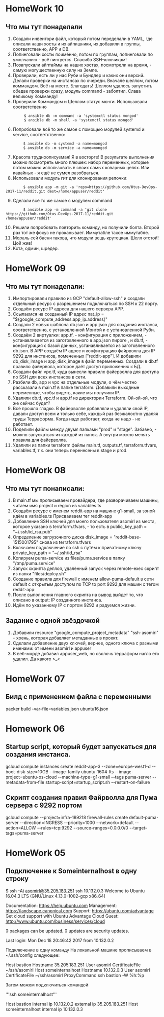 # HomeWork 10
## Что мы тут понаделали

1. Создали инвентори файл, который потом переделали в YAML, где описали наши хосты и их айпишники, их добавили в группы, соответственно, APP и DB.
2. Попинговали хосты поимённо, потом по группам, попинговали по умолчанию - всё пингуется. Спасибо SSH-ключикам!
3. Позапускали айптаймы на наших хостах, посмотрели на время, - самую могущественную силу на Земле.
4. Проверили, есть ли у нас Руби и Бундлер и каких они версий. Делали проверки на инстансах по очереди. Вначале шеллом, потом коммандом. Всё на месте. Благодать! Шеллом удалось запустить обедве проверки сразу, модуль command - заболтил. Слава великому Комманду!
5. Проверили Коммандом и Шеллом статус монги. Использовали соответственно
   ```
        $ ansible db -m command -a 'systemctl status mongod'
        $ ansible db -m shell -a 'systemctl status mongod'
   ```
6. Попробовали всё то же самое с помощью модулей systemd и service, соответственно:
```
        $ ansible db -m systemd -a name=mongod
        $ ansible db -m service -a name=mongod
```
7. Красота трудноописуемая! Я в восторге! В результате выполнения можно посмотреть много плюшек: набор переменных, которые потом можно использовать в своих самых коварных целях. Или кавайных - я ещё не сумел разобраться.
8. Использовали модуль гит для клонирования репочки:
```
        $ ansible app -m git -a 'repo=https://github.com/Otus-DevOps-2017-11/reddit.git dest=/home/appuser/reddit'
```
9. Сделали всё то же самое с модулем command
```
        $ ansible app -m command -a 'git clone https://github.com/Otus-DevOps-2017-11/reddit.git /home/appuser/reddit'
```
10. Решили попробовать повторить команду, но получили болта. Второй раз тот же фокус не проканывает. Иммутабле такое иммутабле.
11. Мораль сей басни такова, что модули вещь крутецкая. Шелл отстой! Цой жив!
12. Котэ, одмин, шредер.


# HomeWork 09
## Что мы тут понаделали:

 1. Импортировали правило из GCP "default-allow-ssh" и создали отдельный ресурс с разрешением подключаться по SSH к 22 порту.
 2. Создаём ресурс IP адреса для нашего сервера АРР.
 3. Ссылаемся на созданный IP адрес nat_ip = "${google_compute_address.app_ip.address}"
 4. Создали 2 новых шаблона db.json и app.json для создания инстанса, соответственно, с установленной Монгой и с установленной Руби.
 5. Создаём 2 виртуалки: app.tf, - конфигурация с приложением, - устанавливается из заготовленного в app.json пироге , и db.tf, - конфигурация с базой данных, устанавливается из заготовленного db.json. В APP создаём IP адрес и конфигурацию файрволла для IP 9292 для инстансов, помеченных ["reddit-app"]. И добавили db_disk_image и app_disk_image в файл переменных. Создали в db.tf правило файервола, которое даёт доступ приложению к БД.
 6. Создали файл vpc.tf, куда вынесли правило файерволла для доступа по SSH для всех инстансов в сети.
 7. Разбили db, app и vpc на отдельные модули, о чём честно рассказали в main.tf в папке terraform. Добавили выходные переменные, чтобы видеть, какие мы получили IP.
 8. Удалили db.tf, vpc.tf и app.tf из директории Terraform. Ой-ой-ой, что же сейчас будет?
 9. Всё прошло гладко. В файерволле добавляли и удаляли свой IP, давали доступ всем и только себе, каждый раз безжалостно удаляя труды Терраформа. Когда надо работает, когда не надо - не работает.
 10. Поделили файлы между двумя папками "prod" и "stage". Забавно, - можно запускаться из каждой из папок. А внутри можно менять правила для файерволла.
 11. Удалили из папки terraform файлы main.tf, outputs.tf, terraform.tfvars, variables.tf, т.к. они
теперь перенесены в stage и prod.


# HomeWork 08
## Что мы тут понаписали:

 1. В main.tf мы прописываем провайдера, где разворачиваем машины, читаем имя project и region из variables.ts
 2. Создаём ресурс с именем reddit-app на машине g1-small, за зоной идём в variables.ts Присваиваем тег reddit-app
 3. Добавление SSH ключей для моего пользователя asomirl из места, которое указано в terraform.tfvars, - то есть в public_key_path = "~/.ssh/id_rsa.pub"
 4. Определение загрузочного диска disk_image = "reddit-base-1515001795" снова из terraform.tfvars
 5. Включаем  подключение по ssh с путём к приватному ключу private_key_path = "~/.ssh/id_rsa"
 6. Копируем puma-service из files/puma.service в папку "/tmp/puma.service"
 7. Запуск скрипта деплоя, удалённый запуск через remote-exec скрипт из папки "files/deploy.sh"
 8. Создание правила для firewall с именем allow-puma-default в сети default с открытым доступом по TCP to port 9292 для машин с тегом reddit-app
 9. После выполнения главного скрипта на вывод выйдет то, что описано в  output: IP созданного инстанса.
 10. Идём по указанному IP с портом 9292 и радуемся жизни.

## Задание с одной звёздочкой

 1. Добавили resource "google_compute_project_metadata" "ssh-asomirl" - хрень, которая добавляет метаданные в проект.
 2. Сделали добавление двух ключей, вернее, одного ключа с разными именами: от имени asomirl и appuser
 3. В веб-морде добавил appuser_web, но сволочь терраформ нагло его удалил. Да какого >_<

# HomeWork 07

## Билд с применением файла с переменными

packer build -var-file=variables.json ubuntu16.json

# Homework 06
## Startup script, который будет запускаться для создания инстанса.

gcloud compute instances create reddit-app-3 --zone=europe-west1-d --boot-disk-size=10GB --image-family ubuntu-1604-lts --image-project=ubuntu-os-cloud --machine-type=g1-small --tags puma-server --metadata-from-file startup-script=startup_script.sh --restart-on-failure

## Скрипт создания правил Файрволла для Пума сервера с 9292 портом

gcloud compute --project=infra-189218 firewall-rules create default-puma-server --direction=INGRESS --priority=1000 --network=default --action=ALLOW --rules=tcp:9292 --source-ranges=0.0.0.0/0 --target-tags=puma-server

# HomeWork 05
## Подключение к Someinternalhost в одну строку
 $ ssh -At asomirl@35.205.183.251 ssh 10.132.0.3 Welcome to Ubuntu 16.04.3 LTS (GNU/Linux 4.13.0-1002-gcp x86_64)

Documentation: https://help.ubuntu.com
Management: https://landscape.canonical.com
Support: https://ubuntu.com/advantage
Get cloud support with Ubuntu Advantage Cloud Guest: http://www.ubuntu.com/business/services/cloud

0 packages can be updated. 0 updates are security updates.

Last login: Mon Dec 18 20:46:42 2017 from 10.132.0.2

Подключение в одну команду
На локальной машине прописываем в ~/.ssh/config следующее:

Host bastion Hostname 35.205.183.251 User asomirl CertificateFile ~/ssh/asomirl Host someinternalhost Hostname 10.132.0.3 User asomirl CertificateFile ~/ssh/asomirl ProxyCommand ssh bastion -W %h:%p

Затем можем подключиться командой

'''ssh someinternalhost'''

Host bastion internal ip 10.132.0.2 external ip 35.205.183.251 Host someinternalhost	internal ip 10.132.0.3
